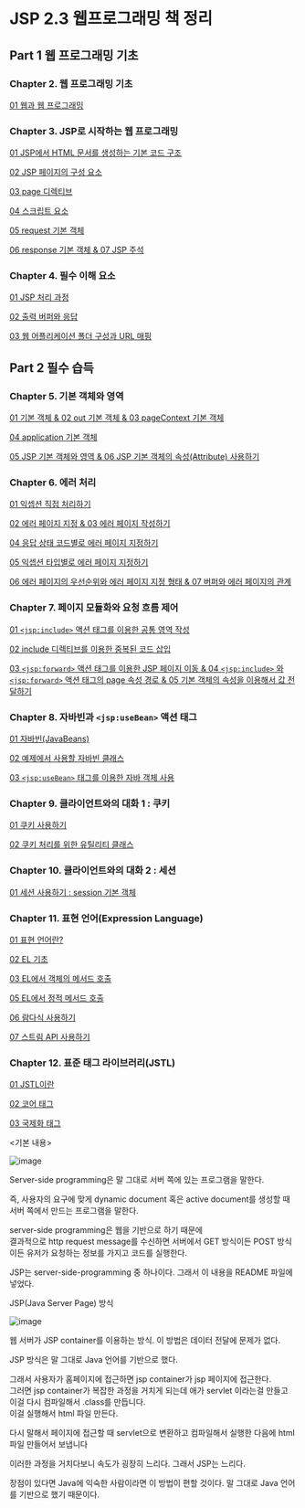 # JSP 2.3 웹프로그래밍 책 정리

## Part 1 웹 프로그래밍 기초

### Chapter 2. 웹 프로그래밍 기초
[01 웹과 웹 프로그래밍](/JSP/chapter2/01웹과웹프로그래밍.md)

### Chapter 3. JSP로 시작하는 웹 프로그래밍

[01 JSP에서 HTML 문서를 생성하는 기본 코드 구조](/JSP/chapter3/01JSP에서HTML문서생성하는기본코드구조.md)

[02 JSP 페이지의 구성 요소](/JSP/chapter3/02JSP페이지구성요소.md)

[03 page 디렉티브](/JSP/chapter3/03page디렉티브.md)

[04 스크립트 요소](/JSP/chapter3/04스크립트요소.md)

[05 request 기본 객체](/JSP/chapter3/05request기본객체.md)

[06 response 기본 객체 & 07 JSP 주석](/JSP/chapter3/06response기본객체&07JSP주석.md)

### Chapter 4. 필수 이해 요소

[01 JSP 처리 과정](/JSP/chapter4/01JSP처리과정.md)

[02 출력 버퍼와 응답](/JSP/chapter4/02출력버퍼와응답.md)

[03 웹 어플리케이션 폴더 구성과 URL 매핑](/JSP/chapter4/03웹애플리케이션폴더구성과URL매핑.md)


## Part 2 필수 습득

### Chapter 5. 기본 객체와 영역

[01 기본 객체 & 02 out 기본 객체 & 03 pageContext 기본 객체](/JSP/chapter5/01기본객체&02out기본객체&03pageContext기본객체.md)

[04 application 기본 객체](/JSP/chapter5/04application기본객체.md)

[05 JSP 기본 객체와 영역 & 06 JSP 기본 객체의 속성(Attribute) 사용하기](/JSP/chapter5/05JSP기본객체와영역&06JSP기본객체속성.md)

### Chapter 6. 에러 처리

[01 익셉션 직접 처리하기](/JSP/chapter6/01익셉션직접처리.md)

[02 에러 페이지 지정 & 03 에러 페이지 작성하기](/JSP/chapter6/02에러페이지지정&03에러페이지작성.md)

[04 응답 상태 코드별로 에러 페이지 지정하기](/JSP/chapter6/04응답상태코드별에러페이지지정.md)

[05 익셉션 타입별로 에러 페이지 지정하기](/JSP/chapter6/05Exception타입별에러페이지지정.md)

[06 에러 페이지의 우선순위와 에러 페이지 지정 형태 & 07 버퍼와 에러 페이지의 관계](/JSP/chapter6/06에러페이지우선순위와에러페이지지정형태&07버퍼와에러페이지의관계.md)

### Chapter 7. 페이지 모듈화와 요청 흐름 제어

[01 `<jsp:include>` 액션 태그를 이용한 공통 영역 작성](/JSP/chapter7/01jsp_include액션태그를이용한공통영역작성.md)

[02 include 디렉티브를 이용한 중복된 코드 삽입](/JSP/chapter7/02include디렉티브를이용한중복코드삽입.md)

[03 `<jsp:forward>` 액션 태그를 이용한 JSP 페이지 이동 & 04 `<jsp:include>` 와 `<jsp:forward>` 액션 태그의 page 속성 경로 & 05 기본 객체의 속성을 이용해서 값 전달하기](/JSP/chapter7/03jsp_forward액션태그를이용한JSP페이지이동&05기본객체의속성을이용해서값전달.md)


### Chapter 8. 자바빈과 `<jsp:useBean>` 액션 태그

[01 자바빈(JavaBeans)](/JSP/chapter8/01자바빈(JavaBeans).md)

[02 예제에서 사용할 자바빈 클래스](/JSP/chapter8/02예제로쓸자바빈클래스.md)

[03 `<jsp:useBean>` 태그를 이용한 자바 객체 사용](/JSP/chapter8/03jsp_useBean태그를사용한자바객체.md)

### Chapter 9. 클라이언트와의 대화 1 : 쿠키

[01 쿠키 사용하기](/JSP/chapter9/01쿠키사용하기.md)

[02 쿠키 처리를 위한 유틸리티 클래스](/JSP/chapter9/02쿠키처리를위한유틸리티클래스.md)

### Chapter 10. 클라이언트와의 대화 2 : 세션

[01 세션 사용하기 : session 기본 객체](/JSP/chapter10/01세션사용하기_seesion기본객체.md)

### Chapter 11. 표현 언어(Expression Language)

[01 표현 언어란?](/JSP/chapter11/01표현언어.md)

[02 EL 기초](/JSP/chapter11/02EL기초.md)

[03 EL에서 객체의 메서드 호출](/JSP/chapter11/03EL에서객체의메서드호출.md)

[05 EL에서 정적 메서드 호출](/JSP/chapter11/05EL에서정적메서드호출.md)

[06 람다식 사용하기](/JSP/chapter11/06람다식사용하기.md)

[07 스트림 API 사용하기](/JSP/chapter11/07스트림API사용.md)

### Chapter 12. 표준 태그 라이브러리(JSTL)

[01 JSTL이란](/JSP/chapter12/01JSTL이란.md)

[02 코어 태그](/JSP/chapter12/02코어태그.md)

[03 국제화 태그](/JSP/chapter12/03국제화태그.md)

<기본 내용> 

![image](https://user-images.githubusercontent.com/64796257/148363964-96783ee3-42d8-4886-bb2d-3d422d4800b8.png)

Server-side programming은 말 그대로 서버 쪽에 있는 프로그램을 말한다.

즉, 사용자의 요구에 맞게 dynamic document 혹은 active document를 생성할 때 서버 쪽에서 만드는 프로그램을 말한다.

server-side programming은 웹을 기반으로 하기 때문에  
결과적으로 http request message를 수신하면 서버에서 GET 방식이든 POST 방식이든 유저가 요청하는 정보를 가지고 코드를 실행한다.

JSP는 server-side-programming 중 하나이다. 그래서 이 내용을 README 파일에 넣었다.

JSP(Java Server Page) 방식 

![image](https://user-images.githubusercontent.com/64796257/148364167-751cc4ca-995c-434d-b651-35017c878d38.png)

웹 서버가 JSP container를 이용하는 방식. 이 방법은 데이터 전달에 문제가 없다.

JSP 방식은 말 그대로 Java 언어를 기반으로 했다.

그래서 사용자가 홈페이지에 접근하면 jsp container가 jsp 페이지에 접근한다.  
그러면 jsp container가 복잡한 과정을 거치게 되는데 애가 servlet 이라는걸 만들고 이걸 다시 컴파일해서 .class를 만듭니다.  
이걸 실행해서 html 파일 만든다. 

다시 말해서 페이지에 접근할 때 servlet으로 변환하고 컴파일해서 실행한 다음에 html 파일 만들어서 보냅니다

이러한 과정을 거치다보니 속도가 굉장히 느리다. 그래서 JSP는 느리다.

장점이 있다면 Java에 익숙한 사람이라면 이 방법이 편할 것이다. 말 그대로 Java 언어를 기반으로 했기 때문이다.
